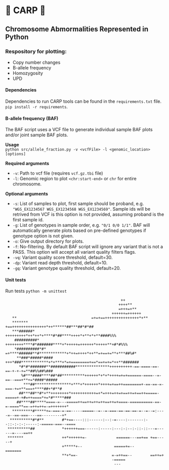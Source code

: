 # :tropical_fish:	 CARP :tropical_fish:	
## Chromosome Abmormalities Represented in Python

### Respository for plotting:
- Copy number changes
- B-allele frequency
- Homozygosity
- UPD

#### Dependencies
Dependencies to run CARP tools can be found in the `requirements.txt` file. `pip install -r requirements`.

#### B-allele frequency (BAF)
The BAF script uses a VCF file to generate individual sample BAF plots and/or joint sample BAF plots.

**Usage** \
`python src/allele_fraction.py -v <vcfFile> -l <genomic_location> [options]`

**Required arguments**
- `-v`: Path to vcf file (requires `vcf.gz.tbi` file)
- `-l`: Genomic region to plot `<chr:start-end>` or `chr` for entire chromosome.

**Optional arguments**
- `-s`: List of samples to plot, first sample should be proband, e.g. `"WGS_EX1234567 WGS_EX1234568 WGS_EX1234569"`. Sample ids will be retrived from VCF is this option is not provided, assuming proband is the first sample id.
- `-g`: List of genotypes in sample order, e.g. `"0/1 0/0 1/1"`. BAF will automatically generate plots based on pre-defined genotypes if genotype option is not given. 
- `-o`: Give output directory for plots.
- `-f`: No-filtering. By default BAF script will ignore any variant that is not a PASS. This option will accept all variant quality filters flags.
- `-vq`: Variant quality score threshold, default=30.
- `-dp`: Variant read depth threshold, default=10.
- `-gq`: Variant genotype quality threshold, default=20.

#### Unit tests
Run tests `python -m unittest`

```                                                                                                                                                                                  
                                                   ++                                               
                                                  ++++**                                            
                                                  =+++=+**                                          
                                               ++++++=++++++                                        
   **                                 =+=+==+++++++++++++++*+**                                     
   *******                      +==+++++++++++++++*++******##***##*#*##                             
   ***######*                +++++++++*++*++*+****#*##****++++*+**+*+**####%%%                      
    ##########*            ++++++++****#*#######****+*+++++=++++++*+++++**+#*#%%%                   
    *##########*#*        =+****######**#************+*++=++++*++**=+==+=**+***##%#*                
     **###*#####*####      +++*###************+*+***+*=+========+==*==+=+=*++**#######              
      *#*#*#######**###########***************++++++++++-==-====-==-==-+-+-+=**##%%##%###           
       %#***####****##*##**********++++++*+*+*++++=+=+======-====--=-==--===+**+=*####*#####        
        ***##****************+***+*++++++*++++=+==++========+-==-==-=-===-+=+**===+****##+*#**#     
      ##***##**#*+**++++++++*+++++++++++=+*=+++=++=+==++=+==++=====-=====+-+#=++====*+=*#*****###   
     ##****##*****====-=---=====++==++=++=++==++=+====-==========-==-=-====**==-=++=++=-=+++++++*   
   *********#*****+=-===-=-==-----=====--=--=-===-==-==-==-=--=--=:----=--==-===----==---------+*   
  **********#*#**        #*+==----:::------:--:-=----:-------:--::-:-:-:-----:-=====-===--====      
 **********##            *++++++===------:-----:---:-:--:-::-::---=------=----==++                  
 *******                 ++*++++++=-             ======---==+== +==-----+                           
                         +*****+--              =====+=--       =======                             
                         **+*==-               =-=++==--        ==++=+                              
                                               -=====                                               
                                                ---                                                 
``` 